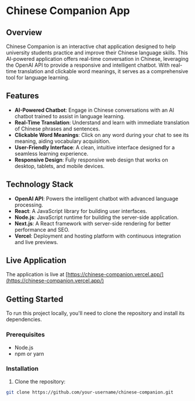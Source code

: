 # Chinese Companion App

## Overview

Chinese Companion is an interactive chat application designed to help university students practice and improve their Chinese language skills. This AI-powered application offers real-time conversation in Chinese, leveraging the OpenAI API to provide a responsive and intelligent chatbot. With real-time translation and clickable word meanings, it serves as a comprehensive tool for language learning.

## Features

- **AI-Powered Chatbot**: Engage in Chinese conversations with an AI chatbot trained to assist in language learning.
- **Real-Time Translation**: Understand and learn with immediate translation of Chinese phrases and sentences.
- **Clickable Word Meanings**: Click on any word during your chat to see its meaning, aiding vocabulary acquisition.
- **User-Friendly Interface**: A clean, intuitive interface designed for a seamless learning experience.
- **Responsive Design**: Fully responsive web design that works on desktop, tablets, and mobile devices.

## Technology Stack

- **OpenAI API**: Powers the intelligent chatbot with advanced language processing.
- **React**: A JavaScript library for building user interfaces.
- **Node.js**: JavaScript runtime for building the server-side application.
- **Next.js**: A React framework with server-side rendering for better performance and SEO.
- **Vercel**: Deployment and hosting platform with continuous integration and live previews.

## Live Application

The application is live at [https://chinese-companion.vercel.app/](https://chinese-companion.vercel.app/)

## Getting Started

To run this project locally, you'll need to clone the repository and install its dependencies.

### Prerequisites

- Node.js
- npm or yarn

### Installation

1. Clone the repository:
```bash
git clone https://github.com/your-username/chinese-companion.git
